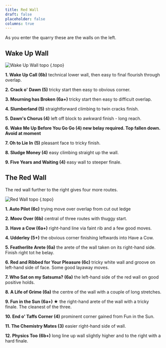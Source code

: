```yaml
---
title: Red Wall
draft: false
placeholder: false
columns: true
---
```


As you enter the quarry these are the walls on the left.

## Wake Up Wall

![Wake Up Wall topo](/img/peak/matlock/wake-up-2.jpg)
{.topo}

**1. Wake Up Call (6b)** technical lower wall, then easy to final flourish through overlap.

**2. Crack o' Dawn (5)** tricky start then easy to obvious corner.

**3. Mourning has Broken (6a+)** tricky start then easy to difficult overlap.

**4. Slumberland (5)** straightforward climbing to twin cracks finish.

**5. Dawn's Chorus (4)** left off block to awkward finish - long reach.

**6. Wake Me Up Before You Go Go (4) new belay required. Top fallen down. Avoid at moment**

**7. Oh to Lie In** **(5)** pleasant face to tricky finish.

**8. Sludge Money (4)** easy climbing straight up the wall.

**9. Five Years and Waiting (4)** easy wall to steeper finale.

## The Red Wall

The red wall further to the right gives four more routes.

![Red Wall topo](/img/peak/matlock/red-wall-2-copy.jpg)
{.topo}


**1. Auto Pilot (6c)** trying move over overlap from cut out ledge

**2. Moov Over (6b)** central of three routes with thuggy start.

**3. Have a Cow (6a+)** right-hand line via faint rib and a few good moves.

**4. Udderley (5+)** the obvious corner finishing leftwards into Have a Cow.

**5. Featherlite Arete (6a)** the arete of the wall taken on its right-hand side. Finish right tot he belay.

**6. Red and Ribbed for Your Pleasure (6c)** tricky white wall and groove on left-hand side of face. Some good layaway moves.

**7. Who Sat on my Satsuma? (6a)** the left-hand side of the red wall on good positive holds.

**8. A Life of Grime (6a)** the centre of the wall with a couple of long stretches.

**9. Fun in the Sun (6a+) ★** the right-hand arete of the wall with a tricky finale. The cleanest of the three.

**10. End o' Taffs Corner (4)** prominent corner gained from Fun in the Sun.

**11. The Chemistry Mates (3)** easier right-hand side of wall.

**12. Physics Too** **(6b+)** long line up wall slightly higher and to the right with a hard finale.
